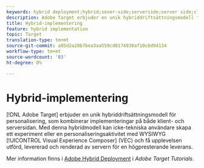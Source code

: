 ```yaml
---
keywords: hybrid deployment;hybrid;sever-side;serverside;server side;client-side;clientside;client side;hybrid implementation
description: Adobe Target erbjuder en unik hybriddriftsättningsmodell för personalisering, blandning av implementeringar på både klient- och serversidan.
title: Hybrid-implementering
feature: hybrid implementation
topic: Target
translation-type: tm+mt
source-git-commit: a05d2a28b7bea3aa559cd0174930af10c6d94134
workflow-type: tm+mt
source-wordcount: '83'
ht-degree: 0%

---
```



# Hybrid-implementering

[!DNL Adobe Target] erbjuder en unik hybriddriftsättningsmodell för personalisering, som kombinerar implementeringar på både klient- och serversidan. Med denna hybridmodell kan icke-tekniska användare skapa ett experiment eller en personaliseringsaktivitet med WYSIWYG [!UICONTROL Visual Experience Composer] (VEC) och få upplevelsen utförd, levererad och renderad av servern för en högpresterande leverans.

Mer information finns i [Adobe Hybrid Deployment](https://experienceleague.adobe.com/docs/target-learn/tutorials/implementation/hybrid-deployment.html) i *Adobe Target Tutorials*.
